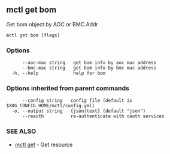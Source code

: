 [Auto generated by spf13/cobra]: <>

## mctl get bom

Get bom object by AOC or BMC Addr

```
mctl get bom [flags]
```

### Options

```
      --aoc-mac string   get bom info by aoc mac address
      --bmc-mac string   get bom info by bmc mac address
  -h, --help             help for bom
```

### Options inherited from parent commands

```
      --config string   config file (default is $XDG_CONFIG_HOME/mctl/config.yml)
  -o, --output string   {json|text} (default "json")
      --reauth          re-authenticate with oauth services
```

### SEE ALSO

* [mctl get](mctl_get.md)	 - Get resource


